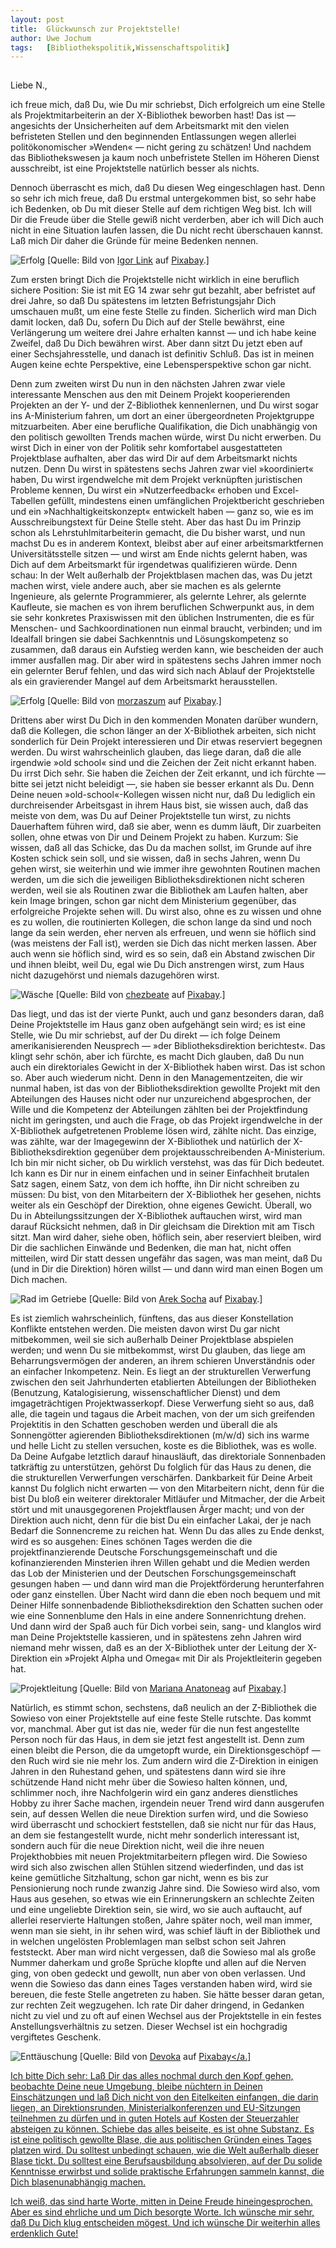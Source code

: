 ```yaml
---
layout:	post
title:	Glückwunsch zur Projektstelle!
author:	Uwe Jochum
tags:   [Bibliothekspolitik,Wissenschaftspolitik]
---
```


<img src="http://vg05.met.vgwort.de/na/0f0ab76ba6074e33aa7dc2cb27a9b122" width="1" height="1" alt="">

Liebe N.,

ich freue mich, daß Du, wie Du mir schriebst, Dich erfolgreich um
eine Stelle als Projektmitarbeiterin an der X-Bibliothek beworben
hast! Das ist — angesichts der Unsicherheiten auf dem
Arbeitsmarkt mit den vielen befristeten Stellen und den
beginnenden Entlassungen wegen allerlei politökonomischer
»Wenden« — nicht gering zu schätzen! Und nachdem das
Bibliothekswesen ja kaum noch unbefristete Stellen im Höheren
Dienst ausschreibt, ist eine Projektstelle natürlich besser als
nichts.

Dennoch überrascht es mich, daß Du diesen Weg eingeschlagen
hast. Denn so sehr ich mich freue, daß Du erstmal untergekommen
bist, so sehr habe ich Bedenken, ob Du mit dieser Stelle auf dem
richtigen Weg bist. Ich will Dir die Freude über die Stelle gewiß
nicht verderben, aber ich will Dich auch nicht in eine Situation
laufen lassen, die Du nicht recht überschauen kannst. Laß mich
Dir daher die Gründe für meine Bedenken nennen.


![Erfolg](/5artikel/material/pixabay-success-01.jpg
"Erfolg") [Quelle: Bild von <a href="https://pixabay.com/de/users/FotografieLink-6316043/?utm_source=link-attribution&amp;utm_medium=referral&amp;utm_campaign=image&amp;utm_content=2697951">Igor Link</a> auf <a href="https://pixabay.com/de/?utm_source=link-attribution&amp;utm_medium=referral&amp;utm_campaign=image&amp;utm_content=2697951">Pixabay</a>.]


Zum ersten bringt Dich die Projektstelle nicht wirklich in eine
beruflich sichere Position: Sie ist mit EG 14 zwar sehr gut
bezahlt, aber befristet auf drei Jahre, so daß Du spätestens im
letzten Befristungsjahr Dich umschauen mußt, um eine feste Stelle
zu finden. Sicherlich wird man Dich damit locken, daß Du, sofern
Du Dich auf der Stelle bewährst, eine Verlängerung um weitere
drei Jahre erhalten kannst — und ich habe keine Zweifel, daß Du
Dich bewähren wirst. Aber dann sitzt Du jetzt eben auf einer
Sechsjahresstelle, und danach ist definitiv Schluß. Das ist in
meinen Augen keine echte Perspektive, eine Lebensperspektive
schon gar nicht.

Denn zum zweiten wirst Du nun in den nächsten Jahren zwar viele
interessante Menschen aus den mit Deinem Projekt kooperierenden
Projekten an der Y- und der Z-Bibliothek kennenlernen, und Du
wirst sogar ins A-Ministerium fahren, um dort an einer
übergeordneten Projektgruppe mitzuarbeiten. Aber eine berufliche
Qualifikation, die Dich unabhängig von den politisch gewollten
Trends machen würde, wirst Du nicht erwerben. Du wirst Dich in
einer von der Politik sehr komfortabel ausgestatteten
Projektblase aufhalten, aber das wird Dir auf dem Arbeitsmarkt
nichts nutzen. Denn Du wirst in spätestens sechs Jahren zwar viel
»koordiniert« haben, Du wirst irgendwelche mit dem Projekt
verknüpften juristischen Probleme kennen, Du wirst ein
»Nutzerfeedback« erhoben und Excel-Tabellen gefüllt, mindestens
einen umfänglichen Projektbericht geschrieben und ein
»Nachhaltigkeitskonzept« entwickelt haben — ganz so, wie es im
Ausschreibungstext für Deine Stelle steht. Aber das hast Du im
Prinzip schon als Lehrstuhlmitarbeiterin gemacht, die Du bisher
warst, und nun machst Du es in anderem Kontext, bleibst aber auf
einer arbeitsmarktfernen Universitätsstelle sitzen — und wirst am
Ende nichts gelernt haben, was Dich auf dem Arbeitsmarkt für
irgendetwas qualifizieren würde. Denn schau: In der Welt
außerhalb der Projektblasen machen das, was Du jetzt machen
wirst, viele andere auch, aber sie machen es als gelernte
Ingenieure, als gelernte Programmierer, als gelernte Lehrer, als
gelernte Kaufleute, sie machen es von ihrem beruflichen
Schwerpunkt aus, in dem sie sehr konkretes Praxiswissen mit den
üblichen Instrumenten, die es für Menschen- und
Sachkoordinationen nun einmal braucht, verbinden; und im
Idealfall bringen sie dabei Sachkenntnis und Lösungskompetenz so
zusammen, daß daraus ein Aufstieg werden kann, wie bescheiden der
auch immer ausfallen mag. Dir aber wird in spätestens sechs
Jahren immer noch ein gelernter Beruf fehlen, und das wird sich
nach Ablauf der Projektstelle als ein gravierender Mangel
auf dem Arbeitsmarkt herausstellen.

![Erfolg](/5artikel/material/pixabay-erfolg.jpg
"Erfolg") [Quelle: Bild von <a href="https://pixabay.com/de/users/morzaszum-1241839/?utm_source=link-attribution&amp;utm_medium=referral&amp;utm_campaign=image&amp;utm_content=862277">morzaszum</a> auf <a href="https://pixabay.com/de/?utm_source=link-attribution&amp;utm_medium=referral&amp;utm_campaign=image&amp;utm_content=862277">Pixabay</a>.]


Drittens aber wirst Du Dich in den kommenden Monaten darüber
wundern, daß die Kollegen, die schon länger an der X-Bibliothek
arbeiten, sich nicht sonderlich für Dein Projekt interessieren
und Dir etwas reserviert begegnen werden. Du wirst wahrscheinlich
glauben, das liege daran, daß die alle irgendwie »old school«
sind und die Zeichen der Zeit nicht erkannt haben. Du irrst Dich
sehr. Sie haben die Zeichen der Zeit erkannt, und ich fürchte —
bitte sei jetzt nicht beleidigt —, sie haben sie besser erkannt
als Du. Denn Deine neuen »old-school«-Kollegen wissen nicht nur,
daß Du lediglich ein durchreisender Arbeitsgast in ihrem Haus
bist, sie wissen auch, daß das meiste von dem, was Du auf Deiner
Projektstelle tun wirst, zu nichts Dauerhaftem führen wird, daß
sie aber, wenn es dumm läuft, Dir zuarbeiten sollen, ohne etwas
von Dir und Deinem Projekt zu haben. Kurzum: Sie wissen, daß all
das Schicke, das Du da machen sollst, im Grunde auf ihre Kosten
schick sein soll, und sie wissen, daß in sechs Jahren, wenn Du
gehen wirst, sie weiterhin und wie immer ihre gewohnten Routinen
machen werden, um die sich die jeweiligen Bibliotheksdirektionen
nicht scheren werden, weil sie als Routinen zwar die Bibliothek
am Laufen halten, aber kein Image bringen, schon gar nicht dem
Ministerium gegenüber, das erfolgreiche Projekte sehen will. Du
wirst also, ohne es zu wissen und ohne es zu wollen, die
routinierten Kollegen, die schon lange da sind und noch lange da
sein werden, eher nerven als erfreuen, und wenn sie höflich sind
(was meistens der Fall ist), werden sie Dich das nicht merken
lassen. Aber auch wenn sie höflich sind, wird es so sein, daß ein
Abstand zwischen Dir und ihnen bleibt, weil Du, egal wie Du Dich
anstrengen wirst, zum Haus nicht dazugehörst und niemals
dazugehören wirst.

![Wäsche](/5artikel/material/pixabay-old-woman.jpg
"Erfolg") [Quelle: Bild von <a href="https://pixabay.com/de/users/chezbeate-1519166/?utm_source=link-attribution&amp;utm_medium=referral&amp;utm_campaign=image&amp;utm_content=1077121">chezbeate</a> auf <a href="https://pixabay.com/de/?utm_source=link-attribution&amp;utm_medium=referral&amp;utm_campaign=image&amp;utm_content=1077121">Pixabay</a>.]

Das liegt, und das ist der vierte Punkt, auch und ganz besonders
daran, daß Deine Projektstelle im Haus ganz oben aufgehängt sein
wird; es ist eine Stelle, wie Du mir schriebst, auf der Du direkt
— ich folge Deinem amerikanisierenden Neusprech — »der
Bibliotheksdirektion berichtest«. Das klingt sehr schön, aber ich
fürchte, es macht Dich glauben, daß Du nun auch ein direktoriales
Gewicht in der X-Bibliothek haben wirst. Das ist schon so. Aber
auch wiederum nicht. Denn in den Managementzeiten, die wir nunmal
haben, ist das von der Bibliotheksdirektion gewollte Projekt mit
den Abteilungen des Hauses nicht oder nur unzureichend
abgesprochen, der Wille und die Kompetenz der Abteilungen zählten
bei der Projektfindung nicht im geringsten, und auch die Frage,
ob das Projekt irgendwelche in der X-Bibliothek aufgetretenen
Probleme lösen wird, zählte nicht. Das einzige, was zählte, war
der Imagegewinn der X-Bibliothek und natürlich der
X-Bibliotheksdirektion gegenüber dem projektausschreibenden
A-Ministerium. Ich bin mir nicht sicher, ob Du wirklich
verstehst, was das für Dich bedeutet. Ich kann es Dir nur in
einem einfachen und in seiner Einfachheit brutalen Satz sagen,
einem Satz, von dem ich hoffte, ihn Dir nicht schreiben zu
müssen: Du bist, von den Mitarbeitern der X-Bibliothek her
gesehen, nichts weiter als ein Geschöpf der Direktion, ohne
eigenes Gewicht. Überall, wo Du in Abteilungssitzungen der
X-Bibliothek auftauchen wirst, wird man darauf Rücksicht nehmen,
daß in Dir gleichsam die Direktion mit am Tisch sitzt. Man wird
daher, siehe oben, höflich sein, aber reserviert bleiben, wird
Dir die sachlichen Einwände und Bedenken, die man hat, nicht
offen mitteilen, wird Dir statt dessen ungefähr das sagen, was
man meint, daß Du (und in Dir die Direktion) hören willst — und
dann wird man einen Bogen um Dich machen.

![Rad im Getriebe](/5artikel/material/pixabay-raedchen-getriebe.jpg "Rad
im Getriebe")
[Quelle: Bild von <a href="https://pixabay.com/de/users/qimono-1962238/?utm_source=link-attribution&amp;utm_medium=referral&amp;utm_campaign=image&amp;utm_content=2125169">Arek Socha</a> auf <a href="https://pixabay.com/de/?utm_source=link-attribution&amp;utm_medium=referral&amp;utm_campaign=image&amp;utm_content=2125169">Pixabay</a>.]

Es ist ziemlich wahrscheinlich, fünftens, das aus dieser
Konstellation Konflikte entstehen werden. Die meisten davon wirst
Du gar nicht mitbekommen, weil sie sich außerhalb Deiner
Projektblase abspielen werden; und wenn Du sie mitbekommst, wirst
Du glauben, das liege am Beharrungsvermögen der anderen, an ihrem
schieren Unverständnis oder an einfacher Inkompetenz. Nein. Es
liegt an der strukturellen Verwerfung zwischen den seit
Jahrhunderten etablierten Abteilungen der Bibliotheken
(Benutzung, Katalogisierung, wissenschaftlicher Dienst) und dem
imgageträchtigen Projektwasserkopf. Diese Verwerfung sieht so
aus, daß alle, die tagein und tagaus die Arbeit machen, von der
um sich greifenden Projektitis in den Schatten geschoben werden
und überall die als Sonnengötter agierenden
Bibliotheksdirektionen (m/w/d) sich ins warme und helle Licht zu
stellen versuchen, koste es die Bibliothek, was es wolle. Da
Deine Aufgabe letztlich darauf hinausläuft, das direktoriale
Sonnenbaden tatkräftig zu unterstützen, gehörst Du folglich für
das Haus zu denen, die die strukturellen Verwerfungen
verschärfen. Dankbarkeit für Deine Arbeit kannst Du folglich
nicht erwarten — von den Mitarbeitern nicht, denn für die bist Du
bloß ein weiterer direktoraler Mitläufer und Mitmacher, der die
Arbeit stört und mit unausgegorenen Projektflausen Ärger macht;
und von der Direktion auch nicht, denn für die bist Du ein
einfacher Lakai, der je nach Bedarf die Sonnencreme zu reichen
hat.  Wenn Du das alles zu Ende denkst, wird es so ausgehen:
Eines schönen Tages werden die die projektfinanzierende Deutsche
Forschungsgemeinschaft und die kofinanzierenden Minsterien ihren
Willen gehabt und die Medien werden das Lob der Ministerien und
der Deutschen Forschungsgemeinschaft gesungen haben — und dann
wird man die Projektförderung herunterfahren oder ganz
einstellen.  Über Nacht wird dann die eben noch bequem und mit
Deiner Hilfe sonnenbadende Bibliotheksdirektion den Schatten
suchen oder wie eine Sonnenblume den Hals in eine andere
Sonnenrichtung drehen. Und dann wird der Spaß auch für Dich
vorbei sein, sang- und klanglos wird man Deine Projektstelle
kassieren, und in spätestens zehn Jahren wird niemand mehr
wissen, daß es an der X-Bibliothek unter der Leitung der
X-Direktion ein »Projekt Alpha und Omega« mit Dir als
Projektleiterin gegeben hat.

![Projektleitung](/5artikel/material/pixabay-projektleitung.jpg "Projektleitung")
[Quelle: Bild von <a href="https://pixabay.com/de/users/mary1826-3583171/?utm_source=link-attribution&amp;utm_medium=referral&amp;utm_campaign=image&amp;utm_content=2023038">Mariana Anatoneag</a> auf <a href="https://pixabay.com/de/?utm_source=link-attribution&amp;utm_medium=referral&amp;utm_campaign=image&amp;utm_content=2023038">Pixabay</a>.]

Natürlich, es stimmt schon, sechstens, daß neulich an der
Z-Bibliothek die Sowieso von einer Projektstelle auf eine feste
Stelle rutschte. Das kommt vor, manchmal. Aber gut ist das nie,
weder für die nun fest angestellte Person noch für das Haus, in
dem sie jetzt fest angestellt ist. Denn zum einen bleibt die
Person, die da umgetopft wurde, ein Direktionsgeschöpf — den Ruch
wird sie nie mehr los.  Zum andern wird die Z-Direktion in
einigen Jahren in den Ruhestand gehen, und spätestens dann wird
sie ihre schützende Hand nicht mehr über die Sowieso halten
können, und, schlimmer noch, ihre Nachfolgerin wird ein ganz
anderes dienstliches Hobby zu ihrer Sache machen, irgendein neuer
Trend wird dann ausgerufen sein, auf dessen Wellen die neue
Direktion surfen wird, und die Sowieso wird überrascht und
schockiert feststellen, daß sie nicht nur für das Haus, an dem
sie festangestellt wurde, nicht mehr sonderlich interessant ist,
sondern auch für die neue Direktion nicht, weil die ihre neuen
Projekthobbies mit neuen Projektmitarbeitern pflegen wird. Die
Sowieso wird sich also zwischen allen Stühlen sitzend
wiederfinden, und das ist keine gemütliche Sitzhaltung, schon gar
nicht, wenn es bis zur Pensionierung noch runde zwanzig Jahre
sind. Die Sowieso wird also, vom Haus aus gesehen, so etwas wie
ein Erinnerungskern an schlechte Zeiten und eine ungeliebte
Direktion sein, sie wird, wo sie auch auftaucht, auf allerlei
reservierte Haltungen stoßen, Jahre später noch, weil man immer,
wenn man sie sieht, in ihr sehen wird, was schief läuft in der
Bibliothek und in welchen ungelösten Problemlagen man selbst
schon seit Jahren feststeckt. Aber man wird nicht vergessen, daß
die Sowieso mal als große Nummer daherkam und große Sprüche
klopfte und allen auf die Nerven ging, von oben gedeckt und
gewollt, nun aber von oben verlassen. Und wenn die Sowieso das
dann eines Tages verstanden haben wird, wird sie bereuen, die
feste Stelle angetreten zu haben. Sie hätte besser daran getan,
zur rechten Zeit wegzugehen. Ich rate Dir daher dringend, in
Gedanken nicht zu viel und zu oft auf einen Wechsel aus der
Projektstelle in ein festes Anstellungsverhältnis zu
setzen. Dieser Wechsel ist ein hochgradig vergiftetes Geschenk.

![Enttäuschung](/5artikel/material/pixabay-alleine.jpg
"Enttäuschung") [Quelle: Bild von <a
href="https://pixabay.com/de/users/Devoka-8633495/?utm_source=link-attribution&amp;utm_medium=referral&amp;utm_campaign=image&amp;utm_content=4579017">Devoka</a>
auf <a
href="https://pixabay.com/de/?utm_source=link-attribution&amp;utm_medium=referral&amp;utm_campaign=image&amp;utm_content=4579017">Pixabay</a.]

Ich bitte Dich sehr: Laß Dir das alles nochmal durch den Kopf
gehen, beobachte Deine neue Umgebung, bleibe nüchtern in Deinen
Einschätzungen und laß Dich nicht von den Eitelkeiten einfangen,
die darin liegen, an Direktionsrunden, Ministerialkonferenzen und
EU-Sitzungen teilnehmen zu dürfen und in guten Hotels auf Kosten
der Steuerzahler absteigen zu können. Schiebe das alles beiseite,
es ist ohne Substanz. Es ist eine politisch gewollte Blase, die
aus politischen Gründen eines Tages platzen wird. Du solltest
unbedingt schauen, wie die Welt außerhalb dieser Blase tickt. Du
solltest eine Berufsausbildung absolvieren, auf der Du solide
Kenntnisse erwirbst und solide praktische Erfahrungen sammeln
kannst, die Dich blasenunabhängig machen.

Ich weiß, das sind harte Worte, mitten in Deine Freude
hineingesprochen. Aber es sind ehrliche und um Dich besorgte
Worte. Ich wünsche mir sehr, daß Du Dich klug entscheiden
mögest. Und ich wünsche Dir weiterhin alles erdenklich Gute!

